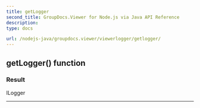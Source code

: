 ```yaml
---
title: getLogger
second_title: GroupDocs.Viewer for Node.js via Java API Reference
description: 
type: docs

url: /nodejs-java/groupdocs.viewer/viewerlogger/getlogger/
---
```


## getLogger()  function


### Result
ILogger


---


